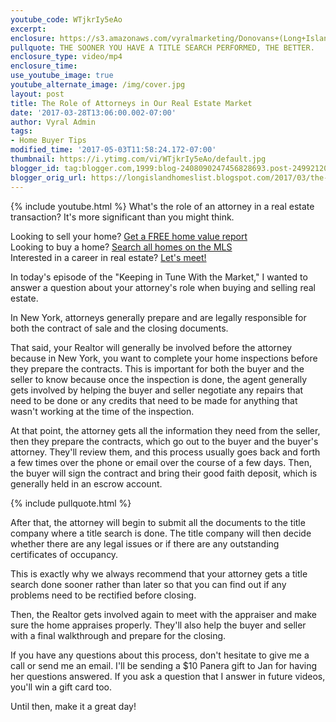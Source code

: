 ```yaml
---
youtube_code: WTjkrIy5eAo
excerpt:
enclosure: https://s3.amazonaws.com/vyralmarketing/Donovans+(Long+Island)/Long+Island+Real+Estate+Agent-+Do+you+really+need+a+lawyer+when+you+buy+or+sell+in+New+York%253F.mp4
pullquote: THE SOONER YOU HAVE A TITLE SEARCH PERFORMED, THE BETTER.
enclosure_type: video/mp4
enclosure_time:
use_youtube_image: true
youtube_alternate_image: /img/cover.jpg
layout: post
title: The Role of Attorneys in Our Real Estate Market
date: '2017-03-28T13:06:00.002-07:00'
author: Vyral Admin
tags:
- Home Buyer Tips
modified_time: '2017-05-03T11:58:24.172-07:00'
thumbnail: https://i.ytimg.com/vi/WTjkrIy5eAo/default.jpg
blogger_id: tag:blogger.com,1999:blog-2408090247456828693.post-2499212066755727700
blogger_orig_url: https://longislandhomeslist.blogspot.com/2017/03/the-role-of-attorneys-in-our-real.html
---
```

{% include youtube.html %}
What's the role of an attorney in a real estate transaction? It's more significant than you might think.

<div class="post-cta">
Looking to sell your home? <a href="http://www.longislandhomeslist.com/cma/property-valuation/" target="_blank">Get a FREE home value report</a><br>
Looking to buy a home? <a href="http://www.longislandhomeslist.com/" target="_blank">Search all homes on the MLS</a><br>
Interested in a career in real estate? <a href="/meeting/">Let's meet!</a>
</div>

In today's episode of the "Keeping in Tune With the Market," I wanted to answer a question about your attorney's role when buying and selling real estate.

In New York, attorneys generally prepare and are legally responsible for both the contract of sale and the closing documents.  

That said, your Realtor will generally be involved before the attorney because in New York, you want to complete your home inspections before they prepare the contracts. This is important for both the buyer and the seller to know because once the inspection is done, the agent generally gets involved by helping the buyer and seller negotiate any repairs that need to be done or any credits that need to be made for anything that wasn't working at the time of the inspection.

At that point, the attorney gets all the information they need from the seller, then they prepare the contracts, which go out to the buyer and the buyer's attorney. They'll review them, and this process usually goes back and forth a few times over the phone or email over the course of a few days. Then, the buyer will sign the contract and bring their good faith deposit, which is generally held in an escrow account.

{% include pullquote.html %}

After that, the attorney will begin to submit all the documents to the title company where a title search is done. The title company will then decide whether there are any legal issues or if there are any outstanding certificates of occupancy.

This is exactly why we always recommend that your attorney gets a title search done sooner rather than later so that you can find out if any problems need to be rectified before closing.

Then, the Realtor gets involved again to meet with the appraiser and make sure the home appraises properly. They'll also help the buyer and seller with a final walkthrough and prepare for the closing.

If you have any questions about this process, don't hesitate to give me a call or send me an email. I'll be sending a $10 Panera gift to Jan for having her questions answered. If you ask a question that I answer in future videos, you'll win a gift card too.

Until then, make it a great day!
